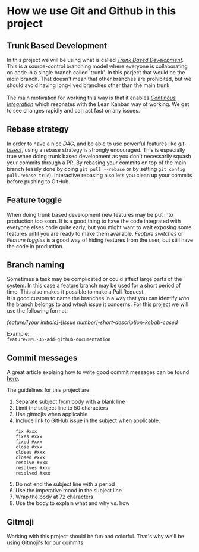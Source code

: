 # How we use Git and Github in this project
## Trunk Based Development
In this project we will be using what is called [*Trunk Based Development*](https://trunkbaseddevelopment.com/).
This is a source-control branching model where everyone is collaborating on code in a single branch called 'trunk'. In this porject that would be the *main* branch. That doesn't mean that other branches are prohibited, but we should avoid having long-lived branches other than the main trunk.\
\
The main motivation for working this way is that it enables [*Continous Integration*](https://trunkbaseddevelopment.com/continuous-integration/) which resonates with the Lean Kanban way of working. We get to see changes rapidly and can act fast on any issues.

## Rebase strategy
In order to have a nice [*DAG*](https://medium.com/girl-writes-code/git-is-a-directed-acyclic-graph-and-what-the-heck-does-that-mean-b6c8dec65059), and be able to use powerful features like [*git-bisect*](https://git-scm.com/docs/git-bisect), using a rebase strategy is strongly encouraged. This is especially true when doing trunk based development as you don't necessarily squash your commits through a PR. By rebasing your commits on top of the main branch (easily done by doing `git pull --rebase` or by setting `git config pull.rebase true`). Interactive rebasing also lets you clean up your commits before pushing to GitHub.

## Feature toggle
When doing trunk based development new features may be put into production too soon. It is a good thing to have the code integrated with everyone elses code quite early, but you might want to wait exposing some features until you are ready to make them available. *Feature switches* or *Feature toggles* is a good way of hiding features from the user, but still have the code in production.

## Branch naming
Sometimes a task may be complicated or could affect large parts of the system. In this case a feature branch may be used for a short period of time. This also makes it possible to make a Pull Request.\
It is good custom to name the branches in a way that you can identify *who* the branch belongs to and *which issue* it concerns. For this project we will use the following format:

*feature/[your initials]-[Issue number]-short-description-kebab-cased*

Example:\
`feature/NML-35-add-github-documentation`

## Commit messages
A great article explaing how to write good commit messages can be found [here](https://chris.beams.io/posts/git-commit/).

The guidelines for this project are:
1. Separate subject from body with a blank line
1. Limit the subject line to 50 characters
1. Use gitmojis when applicable
1. Include link to GitHub issue in the subject when applicable:
    ```
    fix #xxx
    fixes #xxx
    fixed #xxx
    close #xxx
    closes #xxx
    closed #xxx
    resolve #xxx
    resolves #xxx
    resolved #xxx
    ```
1. Do not end the subject line with a period
1. Use the imperative mood in the subject line
1. Wrap the body at 72 characters
1. Use the body to explain what and why vs. how

## Gitmoji
Working with this project should be fun and colorful. That's why we'll be using Gitmoji's for our commits.
